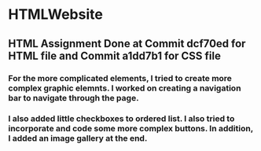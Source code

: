 # HTMLWebsite
## HTML Assignment Done at Commit dcf70ed for HTML file and Commit a1dd7b1 for CSS file
### For the more complicated elements, I tried to create more complex graphic elemnts. I worked on creating a navigation bar to navigate through the page.
### I also added little checkboxes to ordered list. I also tried to incorporate and code some more complex buttons. In addition, I added an image gallery at the end.
